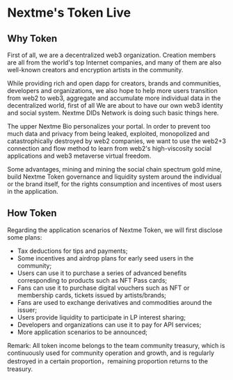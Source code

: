 # Nextme's Token Live

## Why Token

<p>First of all, we are a decentralized web3 organization. Creation members are all from the world's top Internet companies, and many of them are also well-known creators and encryption artists in the community.</p>
<p>While providing rich and open dapp for creators, brands and communities, developers and organizations, we also hope to help more users transition from web2 to web3, aggregate and accumulate more individual data in the decentralized world, first of all We are about to have our own web3 identity and social system. Nextme DIDs Network is doing such basic things here.</p>
<p>The upper Nextme Bio personalizes your portal. In order to prevent too much data and privacy from being leaked, exploited, monopolized and catastrophically destroyed by web2 companies, we want to use the web2+3 connection and flow method to learn from web2's high-viscosity social applications and web3 metaverse virtual freedom.</p>
<p>Some advantages, mining and mining the social chain spectrum gold mine, build Nextme Token governance and liquidity system around the individual or the brand itself, for the rights consumption and incentives of most users in the application.</p>

## How Token

<p>Regarding the application scenarios of Nextme Token, we will first disclose some plans:</p>

- Tax deductions for tips and payments;
- Some incentives and airdrop plans for early seed users in the community;
- Users can use it to purchase a series of advanced benefits corresponding to products such as NFT Pass cards;
- Fans can use it to purchase digital vouchers such as NFT or membership cards, tickets issued by artists/brands;
- Fans are used to exchange derivatives and commodities around the issuer;
- Users provide liquidity to participate in LP interest sharing;
- Developers and organizations can use it to pay for API services;
- More application scenarios to be announced;

<p>Remark: All token income belongs to the team community treasury, which is continuously used for community operation and growth, and is regularly destroyed in a certain proportion，remaining proportion returns to the treasury.</p>
